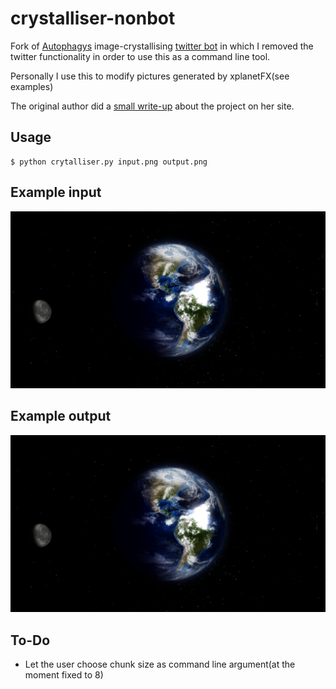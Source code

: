 # crystalliser-nonbot
Fork of [Autophagys](https://github.com/Autophagy) image-crystallising [twitter
bot](https://twitter.com/crystalliser) in which I removed the twitter
functionality in order to use this as a command line tool.

Personally I use this to modify pictures generated by xplanetFX(see examples)

The original author did a [small write-up](http://www.deadcells.org/crystalliser-twitter-bot/) 
about the project on her site.

## Usage
```
$ python crytalliser.py input.png output.png
```

## Example input
![input](input.png)

## Example output
![output](output.png)

## To-Do
* Let the user choose chunk size as command line argument(at the moment fixed
  to 8)
